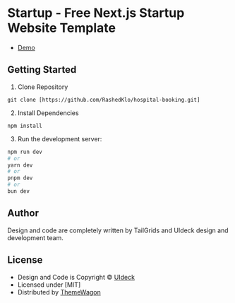 # Startup - Free Next.js Startup Website Template

 - [Demo](https://rashedklo.github.io/hospital-booking/)


 

## Getting Started

1. Clone Repository

```
git clone [https://github.com/RashedKlo/hospital-booking.git]
```

2. Install Dependencies

```
npm install
```

3. Run the development server:

```bash
npm run dev
# or
yarn dev
# or
pnpm dev
# or
bun dev
```

## Author

Design and code are completely written by TailGrids and UIdeck design and development team.  


## License

 - Design and Code is Copyright &copy; [UIdeck](https://uideck.com/)
 - Licensed under [MIT]
 - Distributed by [ThemeWagon](https://themewagon.com)



